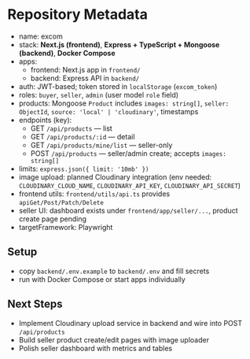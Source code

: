 # Repository Metadata

- name: excom
- stack: **Next.js (frontend)**, **Express + TypeScript + Mongoose (backend)**, **Docker Compose**
- apps:
  - frontend: Next.js app in `frontend/`
  - backend: Express API in `backend/`
- auth: JWT-based; token stored in `localStorage` (`excom_token`)
- roles: `buyer`, `seller`, `admin` (user model `role` field)
- products: Mongoose `Product` includes `images: string[]`, `seller: ObjectId`, `source: 'local' | 'cloudinary'`, timestamps
- endpoints (key):
  - GET `/api/products` — list
  - GET `/api/products/:id` — detail
  - GET `/api/products/mine/list` — seller-only
  - POST `/api/products` — seller/admin create; accepts `images: string[]`
- limits: `express.json({ limit: '10mb' })`
- image upload: planned Cloudinary integration (env needed: `CLOUDINARY_CLOUD_NAME`, `CLOUDINARY_API_KEY`, `CLOUDINARY_API_SECRET`)
- frontend utils: `frontend/utils/api.ts` provides `apiGet/Post/Patch/Delete`
- seller UI: dashboard exists under `frontend/app/seller/...`, product create page pending
- targetFramework: Playwright

## Setup
- copy `backend/.env.example` to `backend/.env` and fill secrets
- run with Docker Compose or start apps individually

## Next Steps
- Implement Cloudinary upload service in backend and wire into POST `/api/products`
- Build seller product create/edit pages with image uploader
- Polish seller dashboard with metrics and tables